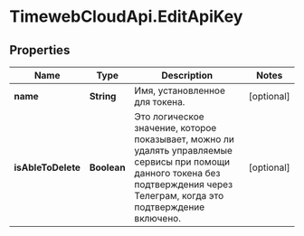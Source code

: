 # TimewebCloudApi.EditApiKey

## Properties

Name | Type | Description | Notes
------------ | ------------- | ------------- | -------------
**name** | **String** | Имя, установленное для токена. | [optional] 
**isAbleToDelete** | **Boolean** | Это логическое значение, которое показывает, можно ли удалять управляемые сервисы при помощи данного токена без подтверждения через Телеграм, когда это подтверждение включено. | [optional] 


